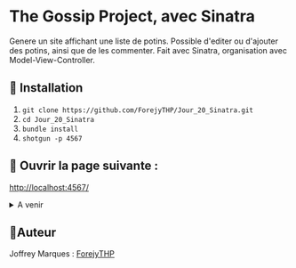 # **The Gossip Project, avec Sinatra**

Genere un site affichant une liste de potins. Possible d'editer ou d'ajouter des potins, ainsi que de les commenter.
Fait avec Sinatra, organisation avec Model-View-Controller.

## :black_square_button: **Installation**

1. ```git clone https://github.com/ForejyTHP/Jour_20_Sinatra.git```
2. ```cd Jour_20_Sinatra```
3. ```bundle install```
4. ```shotgun -p 4567```
## :black_square_button: Ouvrir la page suivante :
[http://localhost:4567/](http://localhost:4567/)
 
<details> <summary> A venir</summary>
 
* ``` Commentaires multiples, et nested ```
* ``` Liens vers les potins sur l'index ```
* ``` Fichier source avec des potins realistes ou des citations de films ```
</details>

## 👤Auteur
Joffrey Marques : [ForejyTHP](https://github.com/ForejyTHP)
